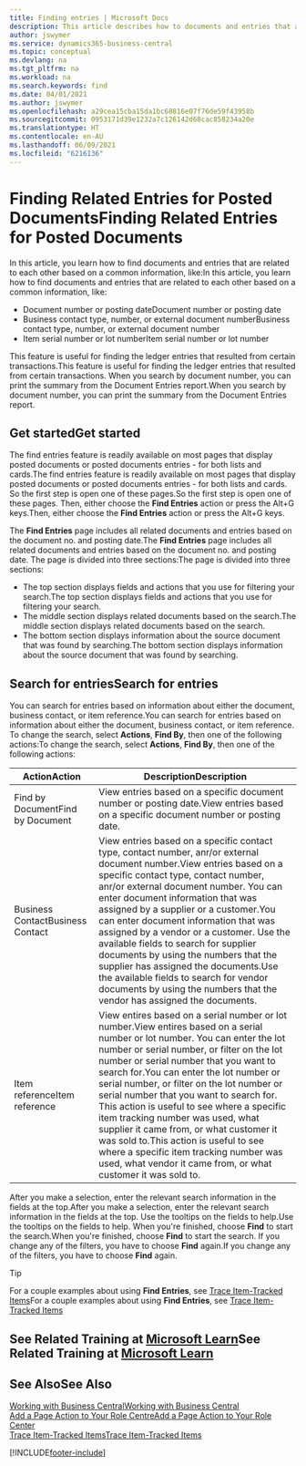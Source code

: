 ```yaml
---
title: Finding entries | Microsoft Docs
description: This article describes how to documents and entries that are related
author: jswymer
ms.service: dynamics365-business-central
ms.topic: conceptual
ms.devlang: na
ms.tgt_pltfrm: na
ms.workload: na
ms.search.keywords: find
ms.date: 04/01/2021
ms.author: jswymer
ms.openlocfilehash: a29cea15cba15da1bc68816e07f76de59f43958b
ms.sourcegitcommit: 0953171d39e1232a7c126142d68cac858234a20e
ms.translationtype: HT
ms.contentlocale: en-AU
ms.lasthandoff: 06/09/2021
ms.locfileid: "6216136"
---
```

# <a name="finding-related-entries-for-posted-documents"></a><span data-ttu-id="8a807-103">Finding Related Entries for Posted Documents</span><span class="sxs-lookup"><span data-stu-id="8a807-103">Finding Related Entries for Posted Documents</span></span> 

<span data-ttu-id="8a807-104">In this article, you learn how to find documents and entries that are related to each other based on a common information, like:</span><span class="sxs-lookup"><span data-stu-id="8a807-104">In this article, you learn how to find documents and entries that are related to each other based on a common information, like:</span></span>

- <span data-ttu-id="8a807-105">Document number or posting date</span><span class="sxs-lookup"><span data-stu-id="8a807-105">Document number or posting date</span></span>
- <span data-ttu-id="8a807-106">Business contact type, number, or external document number</span><span class="sxs-lookup"><span data-stu-id="8a807-106">Business contact type, number, or external document number</span></span>
- <span data-ttu-id="8a807-107">Item serial number or lot number</span><span class="sxs-lookup"><span data-stu-id="8a807-107">Item serial number or lot number</span></span>

<span data-ttu-id="8a807-108">This feature is useful for finding the ledger entries that resulted from certain transactions.</span><span class="sxs-lookup"><span data-stu-id="8a807-108">This feature is useful for finding the ledger entries that resulted from certain transactions.</span></span> <span data-ttu-id="8a807-109">When you search by document number, you can print the summary from the Document Entries report.</span><span class="sxs-lookup"><span data-stu-id="8a807-109">When you search by document number, you can print the summary from the Document Entries report.</span></span>

## <a name="get-started"></a><span data-ttu-id="8a807-110">Get started</span><span class="sxs-lookup"><span data-stu-id="8a807-110">Get started</span></span>

<span data-ttu-id="8a807-111">The find entries feature is readily available on most pages that display posted documents or posted documents entries - for both lists and cards.</span><span class="sxs-lookup"><span data-stu-id="8a807-111">The find entries feature is readily available on most pages that display posted documents or posted documents entries - for both lists and cards.</span></span> <span data-ttu-id="8a807-112">So the first step is open one of these pages.</span><span class="sxs-lookup"><span data-stu-id="8a807-112">So the first step is open one of these pages.</span></span> <span data-ttu-id="8a807-113">Then, either choose the **Find Entries** action or press the Alt+G keys.</span><span class="sxs-lookup"><span data-stu-id="8a807-113">Then, either choose the **Find Entries** action or press the Alt+G keys.</span></span>

<span data-ttu-id="8a807-114">The **Find Entries** page  includes all related documents and entries based on the document no. and posting date.</span><span class="sxs-lookup"><span data-stu-id="8a807-114">The **Find Entries** page  includes all related documents and entries based on the document no. and posting date.</span></span> <span data-ttu-id="8a807-115">The page is divided into three sections:</span><span class="sxs-lookup"><span data-stu-id="8a807-115">The page is divided into three sections:</span></span>

- <span data-ttu-id="8a807-116">The top section displays fields and actions that you use for filtering your search.</span><span class="sxs-lookup"><span data-stu-id="8a807-116">The top section displays fields and actions that you use for filtering your search.</span></span>
- <span data-ttu-id="8a807-117">The middle section displays related documents based on the search.</span><span class="sxs-lookup"><span data-stu-id="8a807-117">The middle section displays related documents based on the search.</span></span>
- <span data-ttu-id="8a807-118">The bottom section displays information about the source document that was found by searching.</span><span class="sxs-lookup"><span data-stu-id="8a807-118">The bottom section displays information about the source document that was found by searching.</span></span>


<!--
 There are two ways to open this page:

- Choose the ![Lightbulb that opens the Tell Me feature](media/ui-search/search_small.png "Tell me what you want to do") icon, enter **Find Entries**, and then choose the related link.

    With this way, the **Find Entries** page might be empty, and you'll have to start searching for entries from scratch.
    
- Open a page that displays posted documents or posted documents entries, either a list or a card. Then, locate and select the **Find Entries** action.

    With this way, the **Find Entries**, page will include all related documents and entries based on the document no. and posting date.


    > [!TIP]
    > If you are on a page that has the **Find Entries** action, press crtl+G to open the **Find Entries** page directly. 
-->

## <a name="search-for-entries"></a><span data-ttu-id="8a807-119">Search for entries</span><span class="sxs-lookup"><span data-stu-id="8a807-119">Search for entries</span></span>

<span data-ttu-id="8a807-120">You can search for entries based on information about either the document, business contact, or item reference.</span><span class="sxs-lookup"><span data-stu-id="8a807-120">You can search for entries based on information about either the document, business contact, or item reference.</span></span> <span data-ttu-id="8a807-121">To change the search, select **Actions**, **Find By**, then one of the following actions:</span><span class="sxs-lookup"><span data-stu-id="8a807-121">To change the search, select **Actions**, **Find By**, then one of the following actions:</span></span>

|<span data-ttu-id="8a807-122">Action</span><span class="sxs-lookup"><span data-stu-id="8a807-122">Action</span></span>|<span data-ttu-id="8a807-123">Description</span><span class="sxs-lookup"><span data-stu-id="8a807-123">Description</span></span>|
|------|-----------|
|<span data-ttu-id="8a807-124">Find by Document</span><span class="sxs-lookup"><span data-stu-id="8a807-124">Find by Document</span></span>|<span data-ttu-id="8a807-125">View entries based on a specific document number or posting date.</span><span class="sxs-lookup"><span data-stu-id="8a807-125">View entries based on a specific document number or posting date.</span></span>|
|<span data-ttu-id="8a807-126">Business Contact</span><span class="sxs-lookup"><span data-stu-id="8a807-126">Business Contact</span></span> |<span data-ttu-id="8a807-127">View entries based on a specific contact type, contact number, anr/or external document number.</span><span class="sxs-lookup"><span data-stu-id="8a807-127">View entries based on a specific contact type, contact number, anr/or external document number.</span></span> <span data-ttu-id="8a807-128">You can enter document information that was assigned by a supplier or a customer.</span><span class="sxs-lookup"><span data-stu-id="8a807-128">You can enter document information that was assigned by a vendor or a customer.</span></span> <span data-ttu-id="8a807-129">Use the available fields to search for supplier documents by using the numbers that the supplier has assigned the documents.</span><span class="sxs-lookup"><span data-stu-id="8a807-129">Use the available fields to search for vendor documents by using the numbers that the vendor has assigned the documents.</span></span>|
|<span data-ttu-id="8a807-130">Item reference</span><span class="sxs-lookup"><span data-stu-id="8a807-130">Item reference</span></span>|<span data-ttu-id="8a807-131">View entires based on a serial number or lot number.</span><span class="sxs-lookup"><span data-stu-id="8a807-131">View entires based on a serial number or lot number.</span></span> <span data-ttu-id="8a807-132">You can enter the lot number or serial number, or filter on the lot number or serial number that you want to search for.</span><span class="sxs-lookup"><span data-stu-id="8a807-132">You can enter the lot number or serial number, or filter on the lot number or serial number that you want to search for.</span></span> <span data-ttu-id="8a807-133">This action is useful to see where a specific item tracking number was used, what supplier it came from, or what customer it was sold to.</span><span class="sxs-lookup"><span data-stu-id="8a807-133">This action is useful to see where a specific item tracking number was used, what vendor it came from, or what customer it was sold to.</span></span>|

<span data-ttu-id="8a807-134">After you make a selection, enter the relevant search information in the fields at the top.</span><span class="sxs-lookup"><span data-stu-id="8a807-134">After you make a selection, enter the relevant search information in the fields at the top.</span></span> <span data-ttu-id="8a807-135">Use the tooltips on the fields to help.</span><span class="sxs-lookup"><span data-stu-id="8a807-135">Use the tooltips on the fields to help.</span></span> <span data-ttu-id="8a807-136">When you're finished, choose **Find** to start the search.</span><span class="sxs-lookup"><span data-stu-id="8a807-136">When you're finished, choose **Find** to start the search.</span></span> <span data-ttu-id="8a807-137">If you change any of the filters, you have to choose **Find** again.</span><span class="sxs-lookup"><span data-stu-id="8a807-137">If you change any of the filters, you have to choose **Find** again.</span></span>

> [!TIP]
> <span data-ttu-id="8a807-138">For a couple examples about using **Find Entries**, see [Trace Item-Tracked Items](inventory-how-to-trace-item-tracked-items.md)</span><span class="sxs-lookup"><span data-stu-id="8a807-138">For a couple examples about using **Find Entries**, see [Trace Item-Tracked Items](inventory-how-to-trace-item-tracked-items.md)</span></span> <!--and [Walkthrough: Tracing Serial-Lot Numbers](walkthrough-tracing-serial-lot-numbers.md). -->

## <a name="see-related-training-at-microsoft-learn"></a><span data-ttu-id="8a807-139">See Related Training at [Microsoft Learn](/learn/modules/user-interface-dynamics-365-business-central/index)</span><span class="sxs-lookup"><span data-stu-id="8a807-139">See Related Training at [Microsoft Learn](/learn/modules/user-interface-dynamics-365-business-central/index)</span></span>

## <a name="see-also"></a><span data-ttu-id="8a807-140">See Also</span><span class="sxs-lookup"><span data-stu-id="8a807-140">See Also</span></span>

[<span data-ttu-id="8a807-141">Working with Business Central</span><span class="sxs-lookup"><span data-stu-id="8a807-141">Working with Business Central</span></span>](ui-work-product.md)  
[<span data-ttu-id="8a807-142">Add a Page Action to Your Role Centre</span><span class="sxs-lookup"><span data-stu-id="8a807-142">Add a Page Action to Your Role Center</span></span>](ui-bookmarks.md)  
[<span data-ttu-id="8a807-143">Trace Item-Tracked Items</span><span class="sxs-lookup"><span data-stu-id="8a807-143">Trace Item-Tracked Items</span></span>](inventory-how-to-trace-item-tracked-items.md)  


[!INCLUDE[footer-include](includes/footer-banner.md)]
